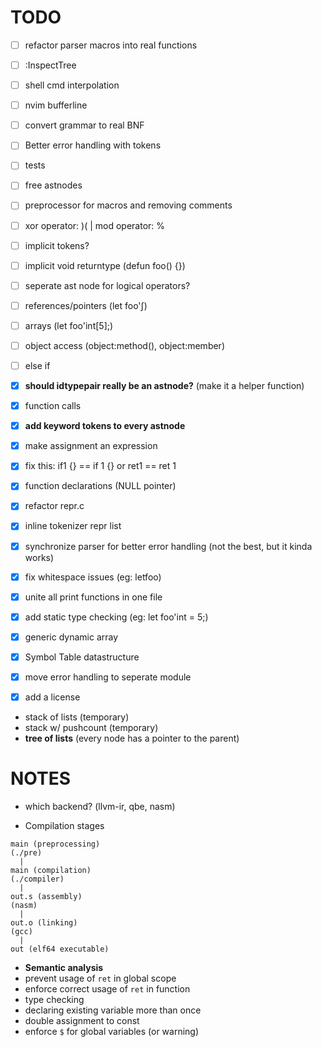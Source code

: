# TODO
- [ ] refactor parser macros into real functions
- [ ] :InspectTree

- [ ] shell cmd interpolation
- [ ] nvim bufferline
- [ ] convert grammar to real BNF
- [ ] Better error handling with tokens
- [ ] tests
- [ ] free astnodes
- [ ] preprocessor for macros and removing comments
- [ ] xor operator: )( | mod operator: %
- [ ] implicit tokens?
- [ ] implicit void returntype (defun foo() {})
- [ ] seperate ast node for logical operators?
- [ ] references/pointers (let foo'&int;)
- [ ] arrays (let foo'int\[5\];)
- [ ] object access (object:method(), object:member)
- [ ] else if
- [x] **should idtypepair really be an astnode?** (make it a helper function)
- [x] function calls
- [x] **add keyword tokens to every astnode**
- [x] make assignment an expression
- [x] fix this: if1 {} == if 1 {} or ret1 == ret 1
- [x] function declarations (NULL pointer)
- [x] refactor repr.c
- [x] inline tokenizer repr list
- [x] synchronize parser for better error handling (not the best, but it kinda works)
- [x] fix whitespace issues (eg: letfoo)
- [x] unite all print functions in one file
- [x] add static type checking (eg: let foo'int = 5;)
- [x] generic dynamic array
- [x] Symbol Table datastructure
- [x] move error handling to seperate module
- [x] add a license
 - stack of lists (temporary)
 - stack w/ pushcount (temporary)
 - **tree of lists** (every node has a pointer to the parent)

# NOTES
- which backend? (llvm-ir, qbe, nasm)

- Compilation stages

```
main (preprocessing)
(./pre)
  |
main (compilation)
(./compiler)
  |
out.s (assembly)
(nasm)
  |
out.o (linking)
(gcc)
  |
out (elf64 executable)
```


- **Semantic analysis**
 - prevent usage of `ret` in global scope
 - enforce correct usage of `ret` in function
 - type checking
 - declaring existing variable more than once
 - double assignment to const
 - enforce `$` for global variables (or warning)


